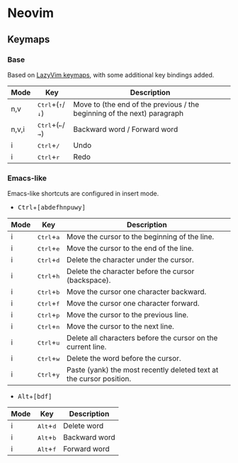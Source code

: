 # Neovim

## Keymaps

### Base

Based on [LazyVim keymaps](https://www.lazyvim.org/keymaps), with some additional key bindings added.

| Mode  | Key                                         | Description                                                             |
| ----- | ------------------------------------------- | ----------------------------------------------------------------------- |
| n,v   | <kbd>Ctrl</kbd>+(<kbd>↑</kbd>/<kbd>↓</kbd>) | Move to (the end of the previous / the beginning of the next) paragraph |
| n,v,i | <kbd>Ctrl</kbd>+(<kbd>←</kbd>/<kbd>→</kbd>) | Backward word / Forward word                                            |
| i     | <kbd>Ctrl</kbd>+<kbd>/</kbd>                | Undo                                                                    |
| i     | <kbd>Ctrl</kbd>+<kbd>r</kbd>                | Redo                                                                    |

### Emacs-like

Emacs-like shortcuts are configured in insert mode.

- <kbd>Ctrl</kbd>+<kbd>[abdefhnpuwy]</kbd>

| Mode  | Key                 | Description                                                             |
| ----- | ------------------- | ----------------------------------------------------------------------- |
| i     | <kbd>Ctrl</kbd>+<kbd>a</kbd>   | Move the cursor to the beginning of the line.                           |
| i     | <kbd>Ctrl</kbd>+<kbd>e</kbd>   | Move the cursor to the end of the line.                                 |
| i     | <kbd>Ctrl</kbd>+<kbd>d</kbd>   | Delete the character under the cursor.                                  |
| i     | <kbd>Ctrl</kbd>+<kbd>h</kbd>   | Delete the character before the cursor (backspace).                     |
| i     | <kbd>Ctrl</kbd>+<kbd>b</kbd>   | Move the cursor one character backward.                                 |
| i     | <kbd>Ctrl</kbd>+<kbd>f</kbd>   | Move the cursor one character forward.                                  |
| i     | <kbd>Ctrl</kbd>+<kbd>p</kbd>   | Move the cursor to the previous line.                                   |
| i     | <kbd>Ctrl</kbd>+<kbd>n</kbd>   | Move the cursor to the next line.                                       |
| i     | <kbd>Ctrl</kbd>+<kbd>u</kbd>   | Delete all characters before the cursor on the current line.            |
| i     | <kbd>Ctrl</kbd>+<kbd>w</kbd>   | Delete the word before the cursor.                                      |
| i     | <kbd>Ctrl</kbd>+<kbd>y</kbd>   | Paste (yank) the most recently deleted text at the cursor position.     |

- <kbd>Alt</kbd>+<kbd>[bdf]</kbd>

| Mode | Key               | Description   |
| ---- | ----------------- | ------------- |
| i    | <kbd>Alt</kbd>+<kbd>d</kbd>  | Delete word   |
| i    | <kbd>Alt</kbd>+<kbd>b</kbd>  | Backward word |
| i    | <kbd>Alt</kbd>+<kbd>f</kbd>  | Forward word  |
